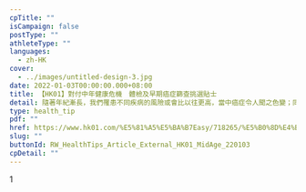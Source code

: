 ```yaml
---
cpTitle: ""
isCampaign: false
postType: ""
athleteType: ""
languages:
  - zh-HK
cover:
  - ../images/untitled-design-3.jpg
date: 2022-01-03T00:00:00.000+08:00
title: 【HK01】對付中年健康危機　體檢及早期癌症篩查挑選貼士
detail: 隨著年紀漸長，我們罹患不同疾病的風險或會比以往更高，當中癌症令人聞之色變；同時，大家都開始關注體檢套餐的項目或談論哪一家體檢中心較好。
type: health_tip
pdf: ""
href: https://www.hk01.com/%E5%81%A5%E5%BA%B7Easy/718265/%E5%B0%8D%E4%BB%98%E4%B8%AD%E5%B9%B4%E5%81%A5%E5%BA%B7%E5%8D%B1%E6%A9%9F-%E9%AB%94%E6%AA%A2%E5%8F%8A%E6%97%A9%E6%9C%9F%E7%99%8C%E7%97%87%E7%AF%A9%E6%9F%A5%E6%8C%91%E9%81%B8%E8%B2%BC%E5%A3%AB
slug: ""
buttonId: RW_HealthTips_Article_External_HK01_MidAge_220103
cpDetail: ""
---
```

1